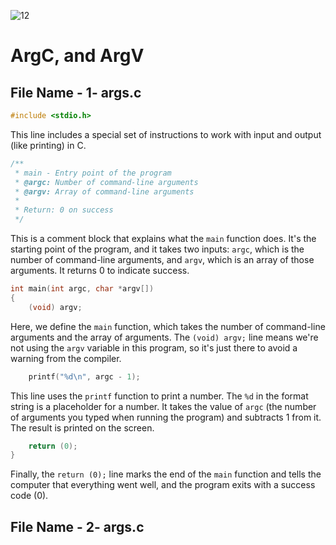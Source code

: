 ![12](https://github.com/manningstinson/holbertonschool-low_level_programming/assets/104523090/fc418425-b3a0-4bb8-b74c-d907709efa94)
# ArgC, and ArgV

## File Name - 1- args.c

```c
#include <stdio.h>
```

This line includes a special set of instructions to work with input and output (like printing) in C.

```c
/**
 * main - Entry point of the program
 * @argc: Number of command-line arguments
 * @argv: Array of command-line arguments
 *
 * Return: 0 on success
 */
```

This is a comment block that explains what the `main` function does. It's the starting point of the program, and it takes two inputs: `argc`, which is the number of command-line arguments, and `argv`, which is an array of those arguments. It returns 0 to indicate success.

```c
int main(int argc, char *argv[])
{
    (void) argv;
```

Here, we define the `main` function, which takes the number of command-line arguments and the array of arguments. The `(void) argv;` line means we're not using the `argv` variable in this program, so it's just there to avoid a warning from the compiler.

```c
    printf("%d\n", argc - 1);
```

This line uses the `printf` function to print a number. The `%d` in the format string is a placeholder for a number. It takes the value of `argc` (the number of arguments you typed when running the program) and subtracts 1 from it. The result is printed on the screen.

```c
    return (0);
}
```

Finally, the `return (0);` line marks the end of the `main` function and tells the computer that everything went well, and the program exits with a success code (0).

## File Name - 2- args.c


